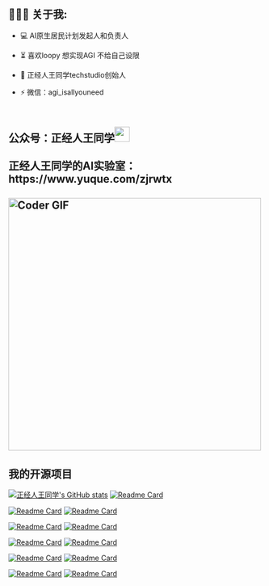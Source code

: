 

<h2 align="left">👨🏻‍💻 关于我:</h2>

- :computer: AI原生居民计划发起人和负责人
- :hourglass_flowing_sand: 喜欢loopy 想实现AGI 不给自己设限
- :rocket: 正经人王同学techstudio创始人

- :zap: 微信：agi_isallyouneed<br>

<h2 align="left">
 <abc>
  <br>公众号：正经人王同学<img src="https://user-images.githubusercontent.com/42378118/110234147-e3259600-7f4e-11eb-95be-0c4047144dea.gif" width="30"><br>
  <br> 正经人王同学的AI实验室：https://www.yuque.com/zjrwtx<br>
  
  <br>
    <img src="https://media.giphy.com/media/SWoSkN6DxTszqIKEqv/giphy.gif" alt="Coder GIF" width="500">
 </abc>
</h2>


<h2 align="left">我的开源项目</h2>

[![正经人王同学's GitHub stats](https://github-readme-stats.vercel.app/api?username=zjrwtx&show_icons=true&theme=radical)](#)
[![Readme Card](https://github-readme-stats.vercel.app/api/pin/?username=zjrwtx&show_icons=true&theme=radical&repo=AGI_Resdient)](https://github.com/zjrwtx/AGI_Resdient)

[![Readme Card](https://github-readme-stats.vercel.app/api/pin/?username=zjrwtx&show_icons=true&theme=radical&repo=aigene_identification)](https://github.com/zjrwtx/aigene_identification)
[![Readme Card](https://github-readme-stats.vercel.app/api/pin/?username=zjrwtx&show_icons=true&theme=radical&repo=videotopdf_ui )](https://github.com/zjrwtx/videotopdf_ui)

[![Readme Card](https://github-readme-stats.vercel.app/api/pin/?username=zjrwtx&show_icons=true&theme=radical&repo=xiaoyiseniorpro)](https://github.com/zjrwtx/xiaoyiseniorpro)
[![Readme Card](https://github-readme-stats.vercel.app/api/pin/?username=zjrwtx&show_icons=true&theme=radical&repo=xiaoyivipvideo)](https://github.com/zjrwtx/xiaoyivipvideo)

[![Readme Card](https://github-readme-stats.vercel.app/api/pin/?username=zjrwtx&show_icons=true&theme=radical&repo=xiaoiyisenior_huggingface)](https://github.com/zjrwtx/xiaoiyisenior_huggingface)
[![Readme Card](https://github-readme-stats.vercel.app/api/pin/?username=zjrwtx&show_icons=true&theme=radical&repo=awesome_design)](https://github.com/zjrwtx/awesome_design)


[![Readme Card](https://github-readme-stats.vercel.app/api/pin/?username=zjrwtx&show_icons=true&theme=radical&repo=newbingimage)](https://github.com/zjrwtx/newbingimage)
[![Readme Card](https://github-readme-stats.vercel.app/api/pin/?username=zjrwtx&show_icons=true&theme=radical&repo=htmltotext)](https://github.com/zjrwtx/htmltotext)

[![Readme Card](https://github-readme-stats.vercel.app/api/pin/?username=zjrwtx&show_icons=true&theme=radical&repo=gifcompression)](https://github.com/zjrwtx/gifcompression)
[![Readme Card](https://github-readme-stats.vercel.app/api/pin/?username=zjrwtx&show_icons=true&theme=radical&repo=auto_summarize)](https://github.com/zjrwtx/auto_summarize)
